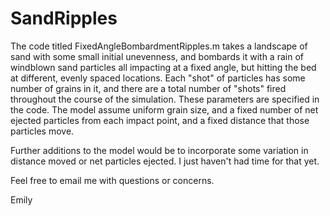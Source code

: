 # SandRipples

</p> The code titled FixedAngleBombardmentRipples.m takes a landscape of sand with some small initial unevenness, and bombards it with a rain of windblown sand particles all impacting at a fixed angle, but hitting the bed at different, evenly spaced locations. Each "shot" of particles has some number of grains in it, and there are a total number of "shots" fired throughout the course of the simulation. These parameters are specified in the code. The model assume uniform grain size, and a fixed number of net ejected particles from each impact point, and a fixed distance that those particles move.</p>
<p> Further additions to the model would be to incorporate some variation in distance moved or net particles ejected. I just haven't had time for that yet. </p>

<p> Feel free to email me with questions or concerns.</p>
<p> Emily </p>

